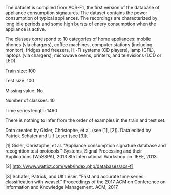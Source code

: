 The dataset is compiled from ACS-F1, the first version of the database of appliance consumption signatures. The dataset contains the power consumption of typical appliances. The recordings are characterized by long idle periods and some high bursts of enery consumption when the appliance is active.

The classes correspond to 10 categories of home appliances: mobile phones (via chargers), coffee machines, computer stations (including monitor), fridges and freezers, Hi-Fi systems (CD players), lamp (CFL), laptops (via chargers), microwave ovens, printers, and televisions (LCD or LED). 

Train size: 100

Test size: 100

Missing value: No

Number of classses: 10

Time series length: 1460

There is nothing to infer from the order of examples in the train and test set.

Data created by Gisler, Christophe, et al. (see [1], [2]). Data edited by Patrick Schafer and Ulf Leser (see [3]).

[1] Gisler, Christophe, et al. "Appliance consumption signature database and recognition test protocols." Systems, Signal Processing and their Applications (WoSSPA), 2013 8th International Workshop on. IEEE, 2013.

[2] http://www.wattict.com/web/index.php/databases/acs-f1

[3] Schäfer, Patrick, and Ulf Leser. "Fast and accurate time series classification with weasel." Proceedings of the 2017 ACM on Conference on Information and Knowledge Management. ACM, 2017.
